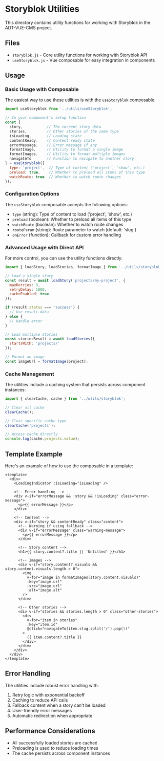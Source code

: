 # Storyblok Utilities

This directory contains utility functions for working with Storyblok in the ADT-VUE-CMS project.

## Files

- `storyblok.js` - Core utility functions for working with Storyblok API
- `useStoryblok.js` - Vue composable for easy integration in components

## Usage

### Basic Usage with Composable

The easiest way to use these utilities is with the `useStoryblok` composable:

```js
import useStoryblok from '../utils/useStoryblok';

// In your component's setup function
const {
  story,           // The current story data
  stories,         // Other stories of the same type
  isLoading,       // Loading state
  contentReady,    // Content ready state
  errorMessage,    // Error message if any
  formatImage,     // Utility to format a single image
  formatImages,    // Utility to format multiple images
  navigateTo       // Function to navigate to another story
} = useStoryblok({
  type: 'project',  // Type of content ('project', 'show', etc.)
  preload: true,    // Whether to preload all items of this type
  watchRoute: true  // Whether to watch route changes
});
```

### Configuration Options

The `useStoryblok` composable accepts the following options:

- `type` (string): Type of content to load ('project', 'show', etc.)
- `preload` (boolean): Whether to preload all items of this type
- `watchRoute` (boolean): Whether to watch route changes
- `routeParam` (string): Route parameter to watch (default: 'slug')
- `onError` (function): Callback for custom error handling

### Advanced Usage with Direct API

For more control, you can use the utility functions directly:

```js
import { loadStory, loadStories, formatImage } from '../utils/storyblok';

// Load a single story
const result = await loadStory('projects/my-project', {
  maxRetries: 3,
  retryDelay: 1000,
  cacheEnabled: true
});

if (result.status === 'success') {
  // Use result.data
} else {
  // Handle error
}

// Load multiple stories
const storiesResult = await loadStories({
  startsWith: 'projects/'
});

// Format an image
const imageUrl = formatImage(project);
```

### Cache Management

The utilities include a caching system that persists across component instances:

```js
import { clearCache, cache } from '../utils/storyblok';

// Clear all cache
clearCache();

// Clear specific cache type
clearCache('projects');

// Access cache directly
console.log(cache.projects.value);
```

## Template Example

Here's an example of how to use the composable in a template:

```vue
<template>
  <div>
    <LoadingIndicator :isLoading="isLoading" />
    
    <!-- Error handling -->
    <div v-if="errorMessage && !story && !isLoading" class="error-message">
      <p>{{ errorMessage }}</p>
    </div>
    
    <!-- Content -->
    <div v-if="story && contentReady" class="content">
      <!-- Warning if using fallback -->
      <div v-if="errorMessage" class="warning-message">
        <p>{{ errorMessage }}</p>
      </div>
      
      <!-- Story content -->
      <h1>{{ story.content?.title || 'Untitled' }}</h1>
      
      <!-- Images -->
      <div v-if="story.content?.visuals && story.content.visuals.length > 0">
        <img 
          v-for="image in formatImages(story.content.visuals)" 
          :key="image.url" 
          :src="image.url" 
          :alt="image.alt"
        />
      </div>
      
      <!-- Other stories -->
      <div v-if="stories && stories.length > 0" class="other-stories">
        <div 
          v-for="item in stories" 
          :key="item.id"
          @click="navigateTo(item.slug.split('/').pop())"
        >
          {{ item.content?.title }}
        </div>
      </div>
    </div>
  </div>
</template>
```

## Error Handling

The utilities include robust error handling with:

1. Retry logic with exponential backoff
2. Caching to reduce API calls
3. Fallback content when a story can't be loaded
4. User-friendly error messages
5. Automatic redirection when appropriate

## Performance Considerations

- All successfully loaded stories are cached
- Preloading is used to reduce loading times
- The cache persists across component instances 